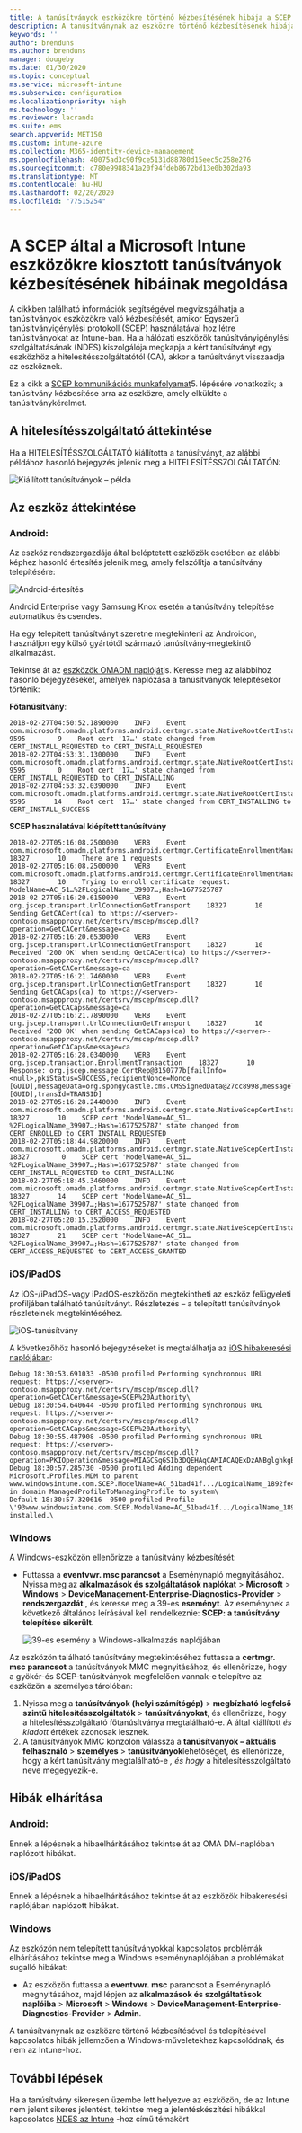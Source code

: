 ```yaml
---
title: A tanúsítványok eszközökre történő kézbesítésének hibája a SCEP és a Microsoft Intune használatával Microsoft Docs
description: A tanúsítványnak az eszközre történő kézbesítésének hibája a HITELESÍTÉSSZOLGÁLTATÓTÓL a SCEP és az Intune használatával a tanúsítványok telepítéséhez.
keywords: ''
author: brenduns
ms.author: brenduns
manager: dougeby
ms.date: 01/30/2020
ms.topic: conceptual
ms.service: microsoft-intune
ms.subservice: configuration
ms.localizationpriority: high
ms.technology: ''
ms.reviewer: lacranda
ms.suite: ems
search.appverid: MET150
ms.custom: intune-azure
ms.collection: M365-identity-device-management
ms.openlocfilehash: 40075ad3c90f9ce5131d88780d15eec5c258e276
ms.sourcegitcommit: c780e9988341a20f94fdeb8672bd13e0b302da93
ms.translationtype: MT
ms.contentlocale: hu-HU
ms.lasthandoff: 02/20/2020
ms.locfileid: "77515254"
---
```

# <a name="troubleshoot-the-delivery-of-certificates-provisioned-by-scep-to-devices-in-microsoft-intune"></a>A SCEP által a Microsoft Intune eszközökre kiosztott tanúsítványok kézbesítésének hibáinak megoldása

A cikkben található információk segítségével megvizsgálhatja a tanúsítványok eszközökre való kézbesítését, amikor Egyszerű tanúsítványigénylési protokoll (SCEP) használatával hoz létre tanúsítványokat az Intune-ban. Ha a hálózati eszközök tanúsítványigénylési szolgáltatásának (NDES) kiszolgálója megkapja a kért tanúsítványt egy eszközhöz a hitelesítésszolgáltatótól (CA), akkor a tanúsítványt visszaadja az eszköznek.

Ez a cikk a [SCEP kommunikációs munkafolyamat](troubleshoot-scep-certificate-profiles.md)5. lépésére vonatkozik; a tanúsítvány kézbesítése arra az eszközre, amely elküldte a tanúsítványkérelmet.

## <a name="review-the-certification-authority"></a>A hitelesítésszolgáltató áttekintése

Ha a HITELESÍTÉSSZOLGÁLTATÓ kiállította a tanúsítványt, az alábbi példához hasonló bejegyzés jelenik meg a HITELESÍTÉSSZOLGÁLTATÓN:

![Kiállított tanúsítványok – példa](../protect/media/troubleshoot-scep-certificate-delivery/certificate-authority.png)

## <a name="review-the-device"></a>Az eszköz áttekintése

### <a name="android"></a>Android:

Az eszköz rendszergazdája által beléptetett eszközök esetében az alábbi képhez hasonló értesítés jelenik meg, amely felszólítja a tanúsítvány telepítésére:

![Android-értesítés](../protect/media/troubleshoot-scep-certificate-delivery/android-notification.png)

Android Enterprise vagy Samsung Knox esetén a tanúsítvány telepítése automatikus és csendes.

Ha egy telepített tanúsítványt szeretne megtekinteni az Androidon, használjon egy külső gyártótól származó tanúsítvány-megtekintő alkalmazást.

Tekintse át az [eszközök OMADM naplóját](troubleshoot-scep-certificate-profiles.md#logs-for-android-devices)is. Keresse meg az alábbihoz hasonló bejegyzéseket, amelyek naplózása a tanúsítványok telepítésekor történik:

**Főtanúsítvány**:

```
2018-02-27T04:50:52.1890000    INFO    Event     com.microsoft.omadm.platforms.android.certmgr.state.NativeRootCertInstallStateMachine     9595        9    Root cert '17…' state changed from CERT_INSTALL_REQUESTED to CERT_INSTALL_REQUESTED
2018-02-27T04:53:31.1300000    INFO    Event     com.microsoft.omadm.platforms.android.certmgr.state.NativeRootCertInstallStateMachine     9595        0    Root cert '17…' state changed from CERT_INSTALL_REQUESTED to CERT_INSTALLING
2018-02-27T04:53:32.0390000    INFO    Event     com.microsoft.omadm.platforms.android.certmgr.state.NativeRootCertInstallStateMachine     9595       14    Root cert '17…' state changed from CERT_INSTALLING to CERT_INSTALL_SUCCESS
```

**SCEP használatával kiépített tanúsítvány**

```
2018-02-27T05:16:08.2500000    VERB    Event     com.microsoft.omadm.platforms.android.certmgr.CertificateEnrollmentManager    18327       10    There are 1 requests
2018-02-27T05:16:08.2500000    VERB    Event     com.microsoft.omadm.platforms.android.certmgr.CertificateEnrollmentManager    18327       10    Trying to enroll certificate request: ModelName=AC_51…%2FLogicalName_39907…;Hash=1677525787
2018-02-27T05:16:20.6150000    VERB    Event     org.jscep.transport.UrlConnectionGetTransport    18327       10    Sending GetCACert(ca) to https://<server>-contoso.msappproxy.net/certsrv/mscep/mscep.dll?operation=GetCACert&message=ca
2018-02-27T05:16:20.6530000    VERB    Event     org.jscep.transport.UrlConnectionGetTransport    18327       10    Received '200 OK' when sending GetCACert(ca) to https://<server>-contoso.msappproxy.net/certsrv/mscep/mscep.dll?operation=GetCACert&message=ca
2018-02-27T05:16:21.7460000    VERB    Event     org.jscep.transport.UrlConnectionGetTransport    18327       10    Sending GetCACaps(ca) to https://<server>-contoso.msappproxy.net/certsrv/mscep/mscep.dll?operation=GetCACaps&message=ca
2018-02-27T05:16:21.7890000    VERB    Event     org.jscep.transport.UrlConnectionGetTransport    18327       10    Received '200 OK' when sending GetCACaps(ca) to https://<server>-contoso.msappproxy.net/certsrv/mscep/mscep.dll?operation=GetCACaps&message=ca
2018-02-27T05:16:28.0340000    VERB    Event     org.jscep.transaction.EnrollmentTransaction    18327       10    Response: org.jscep.message.CertRep@3150777b[failInfo=<null>,pkiStatus=SUCCESS,recipientNonce=Nonce [GUID],messageData=org.spongycastle.cms.CMSSignedData@27cc8998,messageType=CERT_REP,senderNonce=Nonce [GUID],transId=TRANSID]
2018-02-27T05:16:28.2440000    INFO    Event     com.microsoft.omadm.platforms.android.certmgr.state.NativeScepCertInstallStateMachine    18327       10    SCEP cert 'ModelName=AC_51…%2FLogicalName_39907…;Hash=1677525787' state changed from CERT_ENROLLED to CERT_INSTALL_REQUESTED
2018-02-27T05:18:44.9820000    INFO    Event     com.microsoft.omadm.platforms.android.certmgr.state.NativeScepCertInstallStateMachine    18327        0    SCEP cert 'ModelName=AC_51…%2FLogicalName_39907…;Hash=1677525787' state changed from CERT_INSTALL_REQUESTED to CERT_INSTALLING
2018-02-27T05:18:45.3460000    INFO    Event     com.microsoft.omadm.platforms.android.certmgr.state.NativeScepCertInstallStateMachine    18327       14    SCEP cert 'ModelName=AC_51…%2FLogicalName_39907…;Hash=1677525787' state changed from CERT_INSTALLING to CERT_ACCESS_REQUESTED
2018-02-27T05:20:15.3520000    INFO    Event     com.microsoft.omadm.platforms.android.certmgr.state.NativeScepCertInstallStateMachine    18327       21    SCEP cert 'ModelName=AC_51…%2FLogicalName_39907…;Hash=1677525787' state changed from CERT_ACCESS_REQUESTED to CERT_ACCESS_GRANTED
```

### <a name="iosipados"></a>iOS/iPadOS

Az iOS-/iPadOS-vagy iPadOS-eszközön megtekintheti az eszköz felügyeleti profiljában található tanúsítványt. Részletezés – a telepített tanúsítványok részleteinek megtekintéséhez.

![iOS-tanúsítvány](../protect/media/troubleshoot-scep-certificate-delivery/ios-certificate.png)

A következőhöz hasonló bejegyzéseket is megtalálhatja az [iOS hibakeresési naplójában](troubleshoot-scep-certificate-profiles.md#logs-for-ios-and-ipados-devices):

```
Debug 18:30:53.691033 -0500 profiled Performing synchronous URL request: https://<server>-contoso.msappproxy.net/certsrv/mscep/mscep.dll?operation=GetCACert&message=SCEP%20Authority\  
Debug 18:30:54.640644 -0500 profiled Performing synchronous URL request: https://<server>-contoso.msappproxy.net/certsrv/mscep/mscep.dll?operation=GetCACaps&message=SCEP%20Authority\ 
Debug 18:30:55.487908 -0500 profiled Performing synchronous URL request: https://<server>-contoso.msappproxy.net/certsrv/mscep/mscep.dll?operation=PKIOperation&message=MIAGCSqGSIb3DQEHAqCAMIACAQExDzANBglghkgBZQMEAgMFADCABgkqhkiG9w0BBwGggCSABIIZfzCABgkqhkiG9w0BBwOggDCAAgEAMYIBgjCCAX4CAQAwZjBPMRUwEwYKCZImiZPyLGQBGRYFbG9jYWwxHDAaBgoJkiaJk/IsZAEZFgxmb3VydGhjb2ZmZWUxGDAWBgNVBAMTD0ZvdXJ0aENvZmZlZSBDQQITaAAAAAmaneVjEPlcTwAAAAAACTANBgkqhkiG9w0BAQEFAASCAQCqfsOYpuBToerQLkw/tl4tH9E+97TBTjGQN9NCjSgb78fF6edY0pNDU+PH4RB356wv3rfZi5IiNrVu5Od4k6uK4w0582ZM2n8NJFRY7KWSNHsmTIWlo/Vcr4laAtq5rw+CygaYcefptcaamkjdLj07e/Uk4KsetGo7ztPVjSEFwfRIfKv474dLDmPqp0ZwEWRQG 
Debug 18:30:57.285730 -0500 profiled Adding dependent Microsoft.Profiles.MDM to parent www.windowsintune.com.SCEP.ModelName=AC_51bad41f.../LogicalName_1892fe4c...;Hash=-912418295 in domain ManagedProfileToManagingProfile to system\ 
Default 18:30:57.320616 -0500 profiled Profile \'93www.windowsintune.com.SCEP.ModelName=AC_51bad41f.../LogicalName_1892fe4c...;Hash=-912418295\'94 installed.\ 
```

### <a name="windows"></a>Windows

A Windows-eszközön ellenőrizze a tanúsítvány kézbesítését:

- Futtassa a **eventvwr. msc parancsot** a Eseménynapló megnyitásához. Nyissa meg az **alkalmazások és szolgáltatások naplókat** > **Microsoft** > **Windows** > **DeviceManagement-Enterprise-Diagnostics-Provider** > **rendszergazdát** , és keresse meg a 39-es **eseményt**. Az eseménynek a következő általános leírásával kell rendelkeznie: **SCEP: a tanúsítvány telepítése sikerült.**

   ![39-es esemény a Windows-alkalmazás naplójában](../protect/media/troubleshoot-scep-certificate-delivery/device-app-log.png)

Az eszközön található tanúsítvány megtekintéséhez futtassa a **certmgr. msc parancsot** a tanúsítványok MMC megnyitásához, és ellenőrizze, hogy a gyökér-és SCEP-tanúsítványok megfelelően vannak-e telepítve az eszközön a személyes tárolóban:

   1. Nyissa meg a **tanúsítványok (helyi számítógép)**  > **megbízható legfelső szintű hitelesítésszolgáltatók** > **tanúsítványokat**, és ellenőrizze, hogy a hitelesítésszolgáltató főtanúsítványa megtalálható-e. A által kiállított *és* *kiadott* értékek azonosak lesznek.
   2. A tanúsítványok MMC konzolon válassza a **tanúsítványok – aktuális felhasználó** > **személyes** > **tanúsítványok**lehetőséget, és ellenőrizze, hogy a kért tanúsítvány megtalálható-e *, és hogy* a hitelesítésszolgáltató neve megegyezik-e.

## <a name="troubleshoot-failures"></a>Hibák elhárítása

### <a name="android"></a>Android:

Ennek a lépésnek a hibaelhárításához tekintse át az OMA DM-naplóban naplózott hibákat.

### <a name="iosipados"></a>iOS/iPadOS

Ennek a lépésnek a hibaelhárításához tekintse át az eszközök hibakeresési naplójában naplózott hibákat.

### <a name="windows"></a>Windows

Az eszközön nem telepített tanúsítványokkal kapcsolatos problémák elhárításához tekintse meg a Windows eseménynaplójában a problémákat sugalló hibákat:

- Az eszközön futtassa a **eventvwr. msc** parancsot a Eseménynapló megnyitásához, majd lépjen az **alkalmazások és szolgáltatások naplóiba** > **Microsoft** > **Windows** > **DeviceManagement-Enterprise-Diagnostics-Provider** > **Admin**.

A tanúsítványnak az eszközre történő kézbesítésével és telepítésével kapcsolatos hibák jellemzően a Windows-műveletekhez kapcsolódnak, és nem az Intune-hoz.

## <a name="next-steps"></a>További lépések

Ha a tanúsítvány sikeresen üzembe lett helyezve az eszközön, de az Intune nem jelent sikeres jelentést, tekintse meg a jelentéskészítési hibákkal kapcsolatos [NDES az Intune](troubleshoot-scep-certificate-reporting.md) -hoz című témakört
